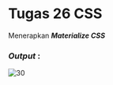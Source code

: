 # Tugas 26 CSS

Menerapkan <b><i>Materialize CSS</i></b>

<h3><i>Output </i>:</h3>

![30](https://user-images.githubusercontent.com/92837751/183272877-be83fc48-b16a-4360-a5ce-8e6c49332d82.jpg)
